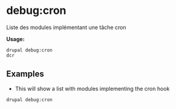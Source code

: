 # debug:cron
Liste des modules implémentant une tâche cron

**Usage:**
```
drupal debug:cron
dcr
```

## Examples
* This will show a list with modules implementing the cron hook
```
drupal debug:cron
```
